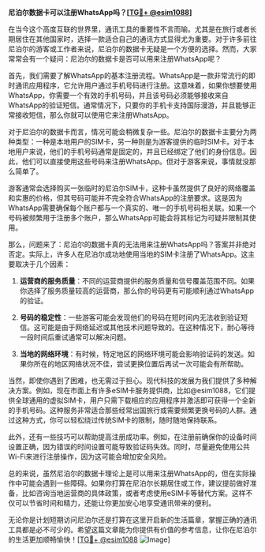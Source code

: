 **尼泊尔数据卡可以注册WhatsApp吗？[[TG💪+ @esim1088](https://t.me/s/esim1088)]**

在当今这个高度互联的世界里，通讯工具的重要性不言而喻。尤其是在旅行或者长期居住在其他国家时，选择一款适合自己的通讯方式显得尤为重要。对于许多前往尼泊尔的游客或工作者来说，尼泊尔的数据卡无疑是一个方便的选择。然而，大家常常会有一个疑问：尼泊尔的数据卡是否可以用来注册WhatsApp呢？

首先，我们需要了解WhatsApp的基本注册流程。WhatsApp是一款非常流行的即时通讯应用程序，它允许用户通过手机号码进行注册。这意味着，如果你想要使用WhatsApp，你需要一个有效的手机号码，并且该号码必须能够接收来自WhatsApp的验证短信。通常情况下，只要你的手机卡支持国际漫游，并且能够正常接收短信，那么你就可以使用它来注册WhatsApp。

对于尼泊尔的数据卡而言，情况可能会稍微复杂一些。尼泊尔的数据卡主要分为两种类型：一种是本地用户的SIM卡，另一种则是为游客提供的临时SIM卡。对于本地用户来说，他们的手机号码通常是固定的，并且已经绑定了他们的身份信息。因此，他们可以直接使用这些号码来注册WhatsApp。但对于游客来说，事情就没那么简单了。

游客通常会选择购买一张临时的尼泊尔SIM卡，这种卡虽然提供了良好的网络覆盖和实惠的价格，但其号码可能并不完全符合WhatsApp的注册要求。这是因为WhatsApp需要确保每个账户都与一个真实的、唯一的手机号码相关联。如果一个号码被频繁用于注册多个账户，那么WhatsApp可能会将其标记为可疑并限制其使用。

那么，问题来了：尼泊尔的数据卡真的无法用来注册WhatsApp吗？答案并非绝对否定。实际上，许多人在尼泊尔成功地使用当地的SIM卡注册了WhatsApp。这主要取决于几个因素：

1. **运营商的服务质量**：不同的运营商提供的服务质量和信号覆盖范围不同。如果你选择了服务质量较高的运营商，那么你的号码更有可能顺利通过WhatsApp的验证。
   
2. **号码的稳定性**：一些游客可能会发现他们的号码在短时间内无法收到验证短信。这可能是由于网络延迟或其他技术问题导致的。在这种情况下，耐心等待一段时间后重试通常可以解决问题。

3. **当地的网络环境**：有时候，特定地区的网络环境可能会影响验证码的发送。如果你所在的地区网络状况不佳，尝试更换位置后再试一次可能会有所帮助。

当然，即使你遇到了困难，也无需过于担心。现代科技的发展为我们提供了多种解决方案。例如，现在市面上有许多eSIM卡服务提供商，比如@esim1088，它们提供全球通用的虚拟SIM卡，用户只需下载相应的应用程序并激活即可获得一个全新的手机号码。这种服务非常适合那些经常出国旅行或需要频繁更换号码的人群。通过这种方式，你可以轻松绕过传统SIM卡的限制，随时随地保持联系。

此外，还有一些技巧可以帮助提高注册成功率。例如，在注册前确保你的设备时间设置正确，因为错误的时间设置可能导致验证码失效。同时，尽量避免使用公共Wi-Fi来进行注册操作，因为这可能会增加安全风险。

总的来说，虽然尼泊尔的数据卡理论上是可以用来注册WhatsApp的，但在实际操作中可能会遇到一些障碍。如果你打算在尼泊尔长期居住或工作，建议提前做好准备，比如咨询当地运营商的具体政策，或者考虑使用eSIM卡等替代方案。这样不仅可以节省时间和精力，还能让你更加安心地享受通讯带来的便利。

无论你是计划短期访问尼泊尔还是打算在这里开启新的生活篇章，掌握正确的通讯工具都是必不可少的。希望这篇文章能为你提供有价值的参考信息，让你在尼泊尔的生活更加顺畅愉快！[[TG💪+ @esim1088](https://t.me/s/esim1088) ![Image](https://i.postimg.cc/4NQfJmqS/Snipaste-2025-05-13-00-14-12.png)]